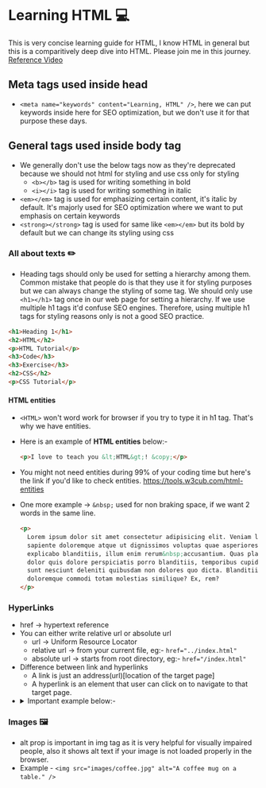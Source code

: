 # Learning HTML 💻

This is very concise learning guide for HTML, I know HTML in general but this is a comparitively deep dive into HTML. Please join me in this journey.
[Reference Video](https://youtu.be/qz0aGYrrlhU "HTML Crash Course")

## Meta tags used inside head

- `<meta name="keywords" content="Learning, HTML" />`, here we can put keywords inside here for SEO optimization, but we don't use it for that purpose these days.

## General tags used inside body tag

- We generally don't use the below tags now as they're deprecated because we should not html for styling and use css only for styling
  - `<b></b>` tag is used for writing something in bold
  - `<i></i>` tag is used for writing something in italic
- `<em></em>` tag is used for emphasizing certain content, it's italic by default. It's majorly used for SEO optimization where we want to put emphasis on certain keywords
- `<strong></strong>` tag is used for same like `<em></em>` but its bold by default but we can change its styling using css

### All about texts ✏️

- Heading tags should only be used for setting a hierarchy among them. Common mistake that people do is that they use it for styling purposes but we can always change the styling of some tag. We should only use `<h1></h1>` tag once in our web page for setting a hierarchy. If we use multiple h1 tags it'd confuse SEO engines. Therefore, using multiple h1 tags for styling reasons only is not a good SEO practice.

```HTML
<h1>Heading 1</h1>
<h2>HTML</h2>
<p>HTML Tutorial</p>
<h3>Code</h3>
<h3>Exercise</h3>
<h2>CSS</h2>
<p>CSS Tutorial</p>
```

#### HTML entities

- `<HTML>` won't word work for browser if you try to type it in h1 tag. That's why we have entities.
- Here is an example of **HTML entities** below:-

  ```HTML
  <p>I love to teach you &lt;HTML&gt;! &copy;</p>
  ```

- You might not need entities during 99% of your coding time but here's the link if you'd like to check entities.
  https://tools.w3cub.com/html-entities
- One more example -> `&nbsp;` used for non braking space, if we want 2 words in the same line.

  ```HTML
  <p>
    Lorem ipsum dolor sit amet consectetur adipisicing elit. Veniam labore
    sapiente doloremque atque ut dignissimos voluptas quae asperiores
    explicabo blanditiis, illum enim rerum&nbsp;accusantium. Quas placeat
    dolor quis dolore perspiciatis porro blanditiis, temporibus cupiditate
    sunt nesciunt deleniti quibusdam non dolores quo dicta. Blanditiis
    doloremque commodi totam molestias similique? Ex, rem?
  </p>
  ```

### HyperLinks

- href -> hypertext reference
- You can either write relative url or absolute url
  - url -> Uniform Resource Locator
  - relative url -> from your current file, eg:- `href="../index.html"`
  - absolute url -> starts from root directory, eg:- `href="/index.html"`
- Difference between link and hyperlinks
  - A link is just an address(url)[location of the target page]
  - A hyperlink is an element that user can click on to navigate to that target page.
- <details>
    <summary>Important example below:-</summary>
    ```HTML
    <a href="/company/about.html">About Me</a>
    <a href="images/naman-image.jpg" download>My photo</a>
    <a href="#section-CSS">CSS</a>
    <a href="http://google.com">Open Google in this tab itself</a>
    <a href="http://google.com" target="_blank">Open google in new tab</a>
    <a href="mailto:naman.manjul@gmail.com">Email me</a>
    <h2>HTML</h2>
    <img src="images/coffee.jpg" alt="A coffee mug on a table." />
    <p>
      Lorem ipsum dolor sit amet consectetur adipisicing elit. Necessitatibus
      vitae, consectetur provident atque labore, quisquam nam neque dignissimos
      aperiam distinctio accusamus amet aut cumque a sunt et commodi corporis
      est assumenda. Aliquid quas sed quasi eveniet quibusdam. Iure facere
      suscipit neque sed eligendi a numquam asperiores dolorem ex ducimus nisi
      nam doloribus quis consectetur nostrum, commodi illum recusandae hic
      quaerat id. Excepturi rem vitae magnam minima porro ullam, aperiam
      reprehenderit dolor ut eum expedita id repellat totam tenetur nesciunt
      minus in quibusdam dicta tempora saepe! Excepturi in, velit obcaecati
      adipisci impedit magni accusantium praesentium voluptate distinctio nam
      modi ea ex voluptatem, et, dolorem numquam. Quaerat dignissimos
      accusantium expedita molestiae voluptas amet ullam perspiciatis,
      architecto voluptates omnis dolorem! Magnam, impedit sapiente minus magni
      consequatur sint corrupti autem eius ipsam maiores aliquid officiis
      officia iure fugiat. Voluptatum temporibus asperiores, quas veniam alias
      autem nostrum, excepturi consequuntur ex facilis libero fuga, obcaecati
      aut ullam voluptate voluptates iusto omnis. Architecto voluptatem sit
      facilis quos, hic numquam. Sapiente ad omnis iusto quaerat numquam impedit
      alias eaque quae harum maxime dolore ratione, dolorum reprehenderit amet
      maiores atque temporibus ea libero rem provident nihil a at magni nostrum.
      Vero quod quam nobis vitae commodi, nostrum unde reprehenderit ipsam,
      autem incidunt eos id officia molestiae, at quis? Asperiores voluptatem
      illum ab. Sunt ea, odio earum sed magni molestias dolorum. Ratione
      perspiciatis iusto eius error vel labore officia iure vitae totam harum
      doloremque commodi atque nostrum natus qui, dolores ut assumenda at ab
      esse quia numquam. Quis cum harum asperiores beatae fugiat, maxime
      incidunt dolorem dolore aut sit iure vel maiores, et distinctio illum
      debitis quod nam fuga nobis similique dolor. Delectus suscipit corporis
      aspernatur iure odit, ea soluta rem sit accusamus eum quidem sequi ex
      modi, amet id aliquid minima asperiores beatae! Consectetur recusandae
      dolorum vitae. Vel debitis laborum nemo consequatur unde assumenda maiores
      voluptas molestiae veniam et? Sit soluta velit excepturi nulla ducimus
      quae officiis cupiditate eligendi expedita error sed, ut consequuntur
      mollitia blanditiis totam et reiciendis iusto ad natus corporis deserunt
      tempora tempore. Impedit assumenda dolore porro dolor similique dolores
      amet saepe velit vero? Sit, facilis! Ea placeat animi expedita iure sed
      perspiciatis minima, architecto, ducimus at doloremque nemo nisi labore.
      Architecto nam molestias natus similique corrupti accusantium, tenetur
      fugit voluptate fugiat nisi accusamus reprehenderit at quia eos,
      dignissimos esse dolorum qui voluptas rem. A neque molestias est assumenda
      aspernatur voluptatum porro, laudantium aliquam sed nam sapiente tempore
      nesciunt culpa esse, minima magni? Voluptate, molestias harum sapiente
      quia quisquam voluptatibus cumque perspiciatis esse dicta neque possimus
      minima vero, obcaecati earum repudiandae nesciunt, optio vitae repellendus
      odit architecto non ut incidunt! Earum accusamus rerum rem assumenda
      obcaecati, quo molestias in a excepturi nam repudiandae illo sapiente,
      eaque, odit non sed? Commodi quisquam, blanditiis reprehenderit natus
      praesentium totam illo? Reiciendis nisi facere nihil minus soluta
      obcaecati aliquid nobis illum ea, culpa ab laboriosam. Non, nemo. Animi
      quae reprehenderit sequi est aut magni impedit magnam, qui illum libero
      quasi, recusandae fugit eos? Nesciunt dolore perspiciatis quasi libero.
      Corrupti, impedit.
    </p>
    <h2 id="section-CSS">CSS</h2>
    <p>
      Lorem ipsum dolor sit amet consectetur adipisicing elit. Doloremque
      impedit veniam reprehenderit vel esse, dolorem blanditiis corporis optio
      dicta dolores non incidunt voluptatem quam eum similique repudiandae
      dolorum iusto in fuga aliquam alias expedita? Ea ut itaque eveniet
      temporibus vel ullam distinctio assumenda necessitatibus rem, laudantium
      id at repudiandae voluptatum quisquam modi dolorum voluptas magni nostrum
      mollitia exercitationem? Similique deserunt temporibus commodi voluptatum
      voluptas, asperiores nam assumenda maiores natus nihil, culpa unde sunt
      libero veniam voluptate, quibusdam aliquid quidem iste a magnam.
      Voluptatum ratione vel rerum consectetur officia maxime porro culpa sint
      rem, amet eligendi soluta voluptates unde, incidunt distinctio sequi
      facere itaque repellendus ab labore sed ad sapiente fuga. Sint aut rem
      molestiae consequatur tenetur deserunt non minus ipsum quibusdam, velit
      amet eos nam in adipisci, repudiandae optio fuga alias harum? Dolor nihil
      quae reprehenderit provident voluptates fugiat, incidunt tempore
      inventore, asperiores laboriosam quo. Distinctio officiis amet cum
      voluptas rerum nulla quos perferendis cumque molestias quia, odit,
      assumenda laboriosam itaque facilis. Praesentium adipisci labore ipsam
      provident. Vel voluptatibus aspernatur eveniet possimus culpa aliquid
      maiores beatae nemo inventore quia. Earum nam necessitatibus, provident
      minima nemo molestias neque sint laudantium magni recusandae, facere sequi
      corrupti ipsam voluptates in itaque non maxime.
    </p>
    <button>
      <a href="#">Jump to top</a>
    </button>
    ```
  </details>

### Images 🖼️

- alt prop is important in img tag as it is very helpful for visually impaired people, also it shows alt text if your image is not loaded properly in the browser.
- Example - `<img src="images/coffee.jpg" alt="A coffee mug on a table." />`

